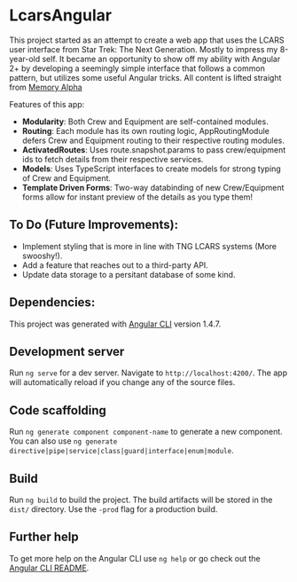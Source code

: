# LcarsAngular

This project started as an attempt to create a web app that uses the LCARS user interface from Star Trek: The Next Generation. Mostly to impress my 8-year-old self. It became an opportunity to show off my ability with Angular 2+ by developing a seemingly simple interface that follows a common pattern, but utilizes some useful Angular tricks. All content is lifted straight from [Memory Alpha](http://memory-alpha.wikia.com/wiki/Portal:Main)

Features of this app:
* __Modularity__: Both Crew and Equipment are self-contained modules.
* __Routing__: Each module has its own routing logic, AppRoutingModule defers Crew and Equipment routing to their respective routing modules.
* __ActivatedRoutes__: Uses route.snapshot.params to pass crew/equipment ids to fetch details from their respective services.
* __Models__: Uses TypeScript interfaces to create models for strong typing of Crew and Equipment.
* __Template Driven Forms__: Two-way databinding of new Crew/Equipment forms allow for instant preview of the details as you type them!

## To Do (Future Improvements):

- Implement styling that is more in line with TNG LCARS systems (More swooshy!).
- Add a feature that reaches out to a third-party API.
- Update data storage to a persitant database of some kind.

## Dependencies:

This project was generated with [Angular CLI](https://github.com/angular/angular-cli) version 1.4.7.


## Development server

Run `ng serve` for a dev server. Navigate to `http://localhost:4200/`. The app will automatically reload if you change any of the source files.

## Code scaffolding

Run `ng generate component component-name` to generate a new component. You can also use `ng generate directive|pipe|service|class|guard|interface|enum|module`.

## Build

Run `ng build` to build the project. The build artifacts will be stored in the `dist/` directory. Use the `-prod` flag for a production build.


## Further help

To get more help on the Angular CLI use `ng help` or go check out the [Angular CLI README](https://github.com/angular/angular-cli/blob/master/README.md).
